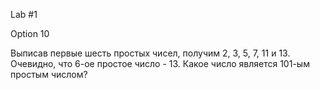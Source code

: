 Lab #1

Option 10

Выписав первые шесть простых чисел, получим 2, 3, 5, 7, 11 и 13. Очевидно,
что 6-ое простое число - 13.
Какое число является 101-ым простым числом?